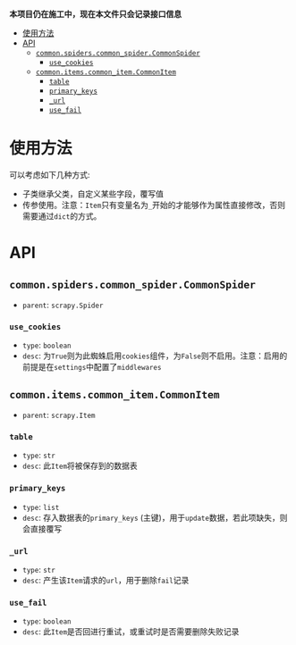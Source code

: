 **本项目仍在施工中，现在本文件只会记录接口信息**

- [使用方法](#使用方法)
- [API](#api)
	- [`common.spiders.common_spider.CommonSpider`](#commonspiderscommon_spidercommonspider)
		- [`use_cookies`](#use_cookies)
	- [`common.items.common_item.CommonItem`](#commonitemscommon_itemcommonitem)
		- [`table`](#table)
		- [`primary_keys`](#primary_keys)
		- [`_url`](#_url)
		- [`use_fail`](#use_fail)

# 使用方法

可以考虑如下几种方式:
- 子类继承父类，自定义某些字段，覆写值
- 传参使用。注意：`Item`只有变量名为`_`开始的才能够作为属性直接修改，否则需要通过`dict`的方式。

# API

## `common.spiders.common_spider.CommonSpider`

- `parent`: `scrapy.Spider`

### `use_cookies`

- `type`: `boolean`
- `desc`: 为`True`则为此蜘蛛启用`cookies`组件，为`False`则不启用。注意：启用的前提是在`settings`中配置了`middlewares`

## `common.items.common_item.CommonItem`

- `parent`: `scrapy.Item`

### `table`

- `type`: `str`
- `desc`: 此`Item`将被保存到的数据表

### `primary_keys`

- `type`: `list`
- `desc`: 存入数据表的`primary_keys` (主键)，用于`update`数据，若此项缺失，则会直接覆写

### `_url`

- `type`: `str`
- `desc`: 产生该`Item`请求的`url`，用于删除`fail`记录

### `use_fail`

- `type`: `boolean`
- `desc`: 此`Item`是否回进行重试，或重试时是否需要删除失败记录
